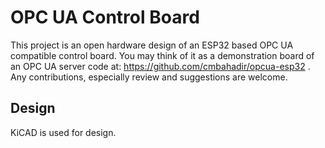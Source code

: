 # OPC UA Control Board
This project is an open hardware design of an ESP32 based OPC UA compatible control board. You may think of it as a demonstration board of an OPC UA server code at:
https://github.com/cmbahadir/opcua-esp32 . Any contributions, especially review and suggestions are welcome.

## Design
KiCAD is used for design.


